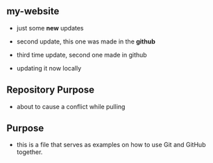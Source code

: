 ## my-website

* just some __new__ updates

*  second update, this one was made in the __github__

*  third time update, second one made in github

* updating it now locally

## Repository Purpose

* about to cause a conflict while pulling

## Purpose

* this is a file that serves as examples on how to use Git and GitHub together.